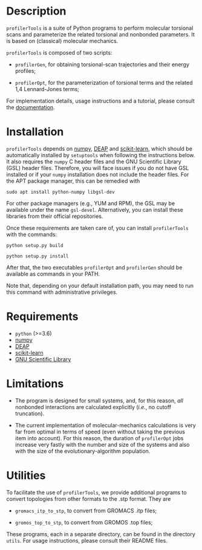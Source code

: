 # Description

`profilerTools` is a suite of Python programs to perform molecular torsional
scans and parameterize the related torsional and nonbonded parameters. It is
based on (classical) molecular mechanics.

`profilerTools` is composed of two scripts:

* `profilerGen`, for obtaining torsional-scan trajectories and their energy
  profiles;

* `profilerOpt`, for the parameterization of torsional terms and the related 1,4
  Lennard-Jones terms;

For implementation details, usage instructions and a tutorial, please consult
the [documentation](./doc/src/doc.pdf).

# Installation

`profilerTools` depends on [numpy](https://github.com/numpy/numpy),
[DEAP](https://github.com/DEAP/deap) and
[scikit-learn](https://github.com/scikit-learn/scikit-learn), which
should be automatically installed by `setuptools` when following the
instructions below.  It also requires the `numpy` C header files and
the GNU Scientific Library (GSL) header files. Therefore, you will
face issues if you do not have GSL installed or if your `numpy`
installation does not include the header files. For the APT package
manager, this can be remedied with

	sudo apt install python-numpy libgsl-dev

For other package managers (e.g., YUM and RPM), the GSL may be
available under the name `gsl-devel`. Alternatively, you can
install these libraries from their official repositories.

Once these requirements are taken care of, you can install
`profilerTools` with the commands:

	python setup.py build

	python setup.py install

After that, the two executables `profilerOpt` and `profilerGen` should
be available as commands in your PATH.

Note that, depending on your default installation path, you may need
to run this command with administrative privileges.

# Requirements

* `python` (>=3.6)
* [numpy](https://github.com/numpy/numpy)
* [DEAP](https://github.com/DEAP/deap)
* [scikit-learn](https://github.com/scikit-learn/scikit-learn)
* [GNU Scientific Library](https://www.gnu.org/software/gsl/)

# Limitations

* The program is designed for small systems, and, for this reason, *all*
  nonbonded interactions are calculated explicitly (*i.e.*, no cutoff
  truncation).

* The current implementation of molecular-mechanics calculations is very far
  from optimal in terms of speed (even without taking the previous item into
  account). For this reason, the duration of `profilerOpt` jobs increase very
  fastly with the number and size of the systems and also with the size of the
  evolutionary-algorithm population.

# Utilities

To facilitate the use of `profilerTools`, we provide additional programs to
convert topologies from other formats to the .stp format. They are

* `gromacs_itp_to_stp`, to convert from GROMACS .itp files;

* `gromos_top_to_stp`, to convert from GROMOS .top files;

These programs, each in a separate directory, can be found in the directory
`utils`. For usage instructions, please consult their README files.
